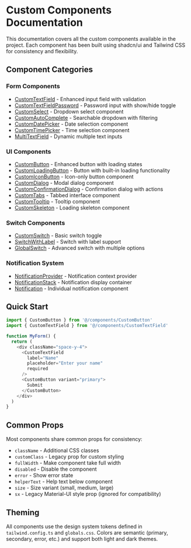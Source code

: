 
# Custom Components Documentation

This documentation covers all the custom components available in the project. Each component has been built using shadcn/ui and Tailwind CSS for consistency and flexibility.

## Component Categories

### Form Components
- [CustomTextField](./form/CustomTextField.md) - Enhanced input field with validation
- [CustomTextFieldPassword](./form/CustomTextFieldPassword.md) - Password input with show/hide toggle
- [CustomSelect](./form/CustomSelect.md) - Dropdown select component
- [CustomAutoComplete](./form/CustomAutoComplete.md) - Searchable dropdown with filtering
- [CustomDatePicker](./form/CustomDatePicker.md) - Date selection component
- [CustomTimePicker](./form/CustomTimePicker.md) - Time selection component
- [MultiTextField](./form/MultiTextField.md) - Dynamic multiple text inputs

### UI Components
- [CustomButton](./ui/CustomButton.md) - Enhanced button with loading states
- [CustomLoadingButton](./ui/CustomLoadingButton.md) - Button with built-in loading functionality
- [CustomIconButton](./ui/CustomIconButton.md) - Icon-only button component
- [CustomDialog](./ui/CustomDialog.md) - Modal dialog component
- [CustomConfirmationDialog](./ui/CustomConfirmationDialog.md) - Confirmation dialog with actions
- [CustomTabs](./ui/CustomTabs.md) - Tabbed interface component
- [CustomTooltip](./ui/CustomTooltip.md) - Tooltip component
- [CustomSkeleton](./ui/CustomSkeleton.md) - Loading skeleton component

### Switch Components
- [CustomSwitch](./form/CustomSwitch.md) - Basic switch toggle
- [SwitchWithLabel](./form/SwitchWithLabel.md) - Switch with label support
- [GlobalSwitch](./form/GlobalSwitch.md) - Advanced switch with multiple options

### Notification System
- [NotificationProvider](./notifications/NotificationProvider.md) - Notification context provider
- [NotificationStack](./notifications/NotificationStack.md) - Notification display container
- [Notification](./notifications/Notification.md) - Individual notification component

## Quick Start

```typescript
import { CustomButton } from '@/components/CustomButton'
import { CustomTextField } from '@/components/CustomTextField'

function MyForm() {
  return (
    <div className="space-y-4">
      <CustomTextField
        label="Name"
        placeholder="Enter your name"
        required
      />
      <CustomButton variant="primary">
        Submit
      </CustomButton>
    </div>
  )
}
```

## Common Props

Most components share common props for consistency:

- `className` - Additional CSS classes
- `customClass` - Legacy prop for custom styling
- `fullWidth` - Make component take full width
- `disabled` - Disable the component
- `error` - Show error state
- `helperText` - Help text below component
- `size` - Size variant (small, medium, large)
- `sx` - Legacy Material-UI style prop (ignored for compatibility)

## Theming

All components use the design system tokens defined in `tailwind.config.ts` and `globals.css`. Colors are semantic (primary, secondary, error, etc.) and support both light and dark themes.
